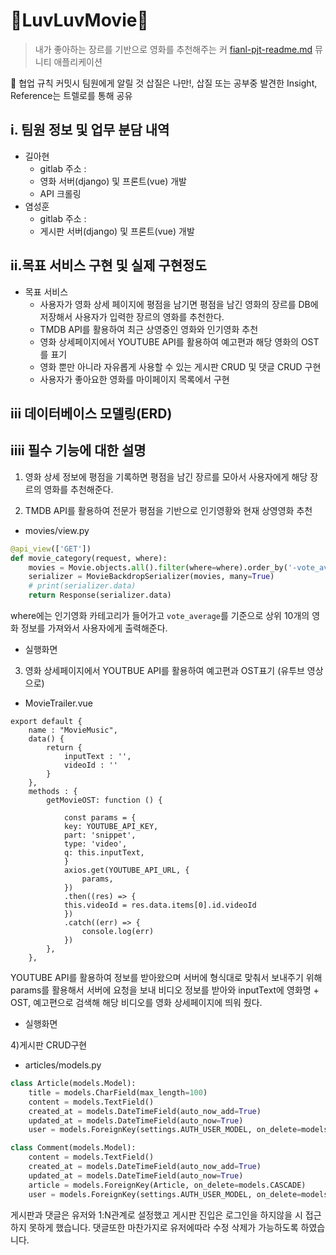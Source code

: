 

# 👭LuvLuvMovie👬

> 내가 좋아하는 장르를 기반으로 영화를 추천해주는 커 [fianl-pjt-readme.md](fianl-pjt-readme.md) 뮤니티 애플리케이션

📒 협업 규칙
커밋시 팀원에게 알릴 것
삽질은 나만!, 삽질 또는 공부중 발견한 Insight, Reference는 트렐로를 통해 공유

## i. 팀원 정보 및 업무 분담 내역

- 길아현
  - gitlab 주소 :
  - 영화 서버(django) 및 프론트(vue) 개발
  - API 크롤링
- 염성훈
  - gitlab 주소 :
  - 게시판 서버(django) 및 프론트(vue) 개발

## ii.목표 서비스 구현 및 실제 구현정도

- 목표 서비스
  - 사용자가 영화 상세 페이지에 평점을 남기면 평점을 남긴 영화의 장르를 DB에 저장해서 사용자가 입력한 장르의 영화를 추천한다.
  - TMDB API를 활용하여 최근 상영중인 영화와 인기영화 추천
  - 영화 상세페이지에서 YOUTUBE API를 활용하여 예고편과 해당 영화의 OST를 표기
  - 영화 뿐만 아니라 자유롭게 사용할 수 있는 게시판 CRUD 및 댓글 CRUD 구현
  - 사용자가 좋아요한 영화를 마이페이지 목록에서 구현

## iii 데이터베이스 모델링(ERD)

## iiii 필수 기능에 대한 설명 

1) 영화 상세 정보에 평점을 기록하면 평점을 남긴 장르를 모아서 사용자에게 해당 장르의 영화를 추천해준다.

2) TMDB API를 활용하여 전문가 평점을 기반으로 인기영황와 현재 상영영화 추천 

- movies/view.py

```python
@api_view(['GET'])
def movie_category(request, where):
    movies = Movie.objects.all().filter(where=where).order_by('-vote_average')[:10]
    serializer = MovieBackdropSerializer(movies, many=True)
    # print(serializer.data)
    return Response(serializer.data)
```

where에는 인기영화 카테고리가 들어가고 `vote_average`를 기준으로 상위 10개의 영화 정보를 가져와서 사용자에게 출력해준다.

- 실행화면

3) 영화 상세페이지에서 YOUTBUE API를 활용하여 예고편과 OST표기 (유투브 영상으로)

- MovieTrailer.vue

```vue
export default {  
    name : "MovieMusic",
    data() {
        return {
            inputText : '',
            videoId : ''
        }
    }, 
    methods : {
        getMovieOST: function () {
    
            const params = {
            key: YOUTUBE_API_KEY,
            part: 'snippet',
            type: 'video',
            q: this.inputText,
            }
            axios.get(YOUTUBE_API_URL, {
                params,
            })
            .then((res) => {
            this.videoId = res.data.items[0].id.videoId
            })
            .catch((err) => {
                console.log(err)
            })
        },
    },
```

YOUTUBE API를 활용하여 정보를 받아왔으며 서버에 형식대로 맞춰서 보내주기 위해 params를 활용해서 서버에 요청을 보내 비디오 정보를 받아와 inputText에 영화명 + OST, 예고편으로 검색해 해당 비디오를 영화 상세페이지에 띄워 줬다.

- 실행화면

4)게시판 CRUD구현

-  articles/models.py

```python
class Article(models.Model):
    title = models.CharField(max_length=100)
    content = models.TextField()
    created_at = models.DateTimeField(auto_now_add=True)
    updated_at = models.DateTimeField(auto_now=True)
    user = models.ForeignKey(settings.AUTH_USER_MODEL, on_delete=models.CASCADE, related_name="articles")

class Comment(models.Model):
    content = models.TextField()
    created_at = models.DateTimeField(auto_now_add=True)
    updated_at = models.DateTimeField(auto_now=True)
    article = models.ForeignKey(Article, on_delete=models.CASCADE)
    user = models.ForeignKey(settings.AUTH_USER_MODEL, on_delete=models.CASCADE, related_name="comments")
```

게시판과 댓글은 유저와 1:N관계로 설정했고 게시판 진입은 로그인을 하지않을 시 접근하지 못하게 했습니다. 댓글또한 마찬가지로 유저에따라 수정 삭제가 가능하도록 하였습니다.